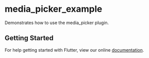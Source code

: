 # media_picker_example

Demonstrates how to use the media_picker plugin.

## Getting Started

For help getting started with Flutter, view our online
[documentation](https://flutter.io/).
